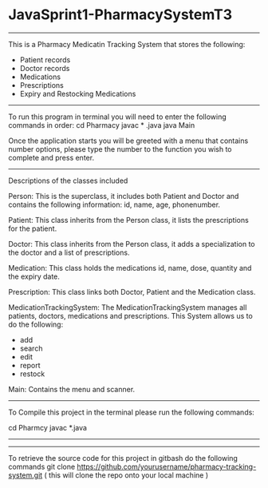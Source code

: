 # JavaSprint1-PharmacySystemT3

---

This is a Pharmacy Medicatin Tracking System that stores the following:

- Patient records
- Doctor records
- Medications
- Prescriptions
- Expiry and Restocking Medications

---

To run this program in terminal you will need to enter the following commands in order:
cd Pharmacy
javac \* .java
java Main

Once the application starts you will be greeted with a menu that contains number options, please type the number to the function you wish to complete and press enter.

---

Descriptions of the classes included

Person: This is the superclass, it includes both Patient and Doctor and contains the following information: id, name, age, phonenumber.

Patient: This class inherits from the Person class, it lists the prescriptions for the patient.

Doctor: This class inherits from the Person class, it adds a specialization to the doctor and a list of prescriptions.

Medication: This class holds the medications id, name, dose, quantity and the expiry date.

Prescription: This class links both Doctor, Patient and the Medication class.

MedicationTrackingSystem: The MedicationTrackingSystem manages all patients, doctors, medications and prescriptions. This System allows us to do the following:

- add
- search
- edit
- report
- restock

Main: Contains the menu and scanner.

---

To Compile this project in the terminal please run the following commands:

cd Pharmcy
javac \*.java

---

---

To retrieve the source code for this project in gitbash do the following commands
git clone https://github.com/yourusername/pharmacy-tracking-system.git
( this will clone the repo onto your local machine )
